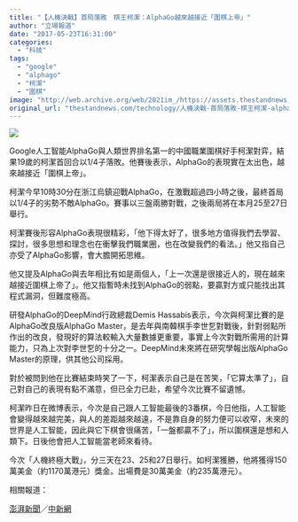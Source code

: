 ```yaml
---
title: "【人機決戰】首局落敗　棋王柯潔：AlphaGo越來越接近「圍棋上帝」"
author: "立場報道"
date: "2017-05-23T16:31:00"
categories:
  - "科技"
tags:
  - "google"
  - "alphago"
  - "柯潔"
  - "圍棋"
image: "http://web.archive.org/web/2021im_/https://assets.thestandnews.com/media/photos/AL3-01_UHL0k.png"
original_url: "thestandnews.com/technology/人機決戰-首局落敗-棋王柯潔-alphago越來越接近-圍棋上帝"
---
```

![](http://web.archive.org/web/2021im_/https://assets.thestandnews.com/media/photos/AL3-01_UHL0k.png)

Google人工智能AlphaGo與人類世界排名第一的中國職業圍棋好手柯潔對弈，結果19歲的柯潔首回合以1/4子落敗。他賽後表示，AlphaGo的表現實在太出色，越來越接近「圍棋上帝」。

柯潔今早10時30分在浙江烏鎮迎戰AlphaGo，在激戰超過四小時之後，最終首局以1/4子的劣勢不敵AlphaGo。賽事以三盤兩勝對戰，之後兩局將在本月25至27日舉行。

柯潔賽後形容AlphaGo表現很精彩，「他下得太好了，很多地方值得我們去學習、探討，很多思想和理念也在衝擊我們職業圈，也在改變我們的看法。」他又指自己亦受了AlphaGo影響，會大膽開拓思維。

他又提及AlphaGo與去年相比有如是兩個人，「上一次還是很接近人的，現在越來越接近圍棋上帝了」。他又指暫時未找到AlphaGo的弱點，要贏對方或只能找出其程式漏洞，但難度極高。

研發AlphaGo的DeepMind行政總裁Demis Hassabis表示，今次與柯潔比賽的是AlphaGo改良版AlphaGo Master，是去年與南韓棋手李世乭對戰後，針對弱點所作出的改良，發現好的算法較輸入大量數據更重要，事實上今次對戰所需用的計算能力，只為上次對李世乭的十分之一。DeepMind未來將在研究學報出版AlphaGo Master的原理，供其他公司採用。

對於被問到他在比賽結束時笑了一下，柯潔表示自己是在苦笑，「它算太準了」，自己對自己的表現有點不滿意，但已全力已赴，希望今次比賽不留遺憾。

柯潔昨日在微博表示，今次是自己跟人工智能最後的3番棋，今日他指，人工智能會變得越來越完美，與人的差距越來越遠，不是靠自身的努力便可以收窄，未來的世界是人工智能，因此與它下棋會很痛苦，「一盤都贏不了」，所以圍棋還是想和人類下。日後他會把人工智能當老師來看待。

今次「人機終極大戰」，分三天在23、25和27日舉行。如柯潔獲勝，他將獲得150萬美金（約1170萬港元）獎金。出場費是30萬美金（約235萬港元）。

相關報道：

[澎湃新聞](http://web.archive.org/web/20211229132153/http://m.thepaper.cn/newsDetail_forward_1691806)／[中新網](http://web.archive.org/web/20211229132153/http://www.chinanews.com/ty/2017/05-23/8231823.shtml)